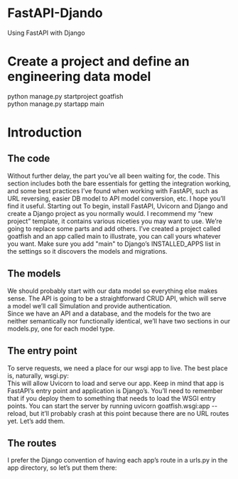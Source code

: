 # FastAPI-Djando
Using FastAPI with Django
# Create a project and define an engineering data model
python manage.py startproject goatfish  
python manage.py startapp main
# Introduction
## The code  
Without further delay, the part you’ve all been waiting for, the code. This section includes both the bare essentials for getting the integration working, and some best practices I’ve found when working with FastAPI, such as URL reversing, easier DB model to API model conversion, etc. I hope you’ll find it useful.
Starting out
To begin, install FastAPI, Uvicorn and Django and create a Django project as you normally would. I recommend my “new project” template, it contains various niceties you may want to use. We’re going to replace some parts and add others. I’ve created a project called goatfish and an app called main to illustrate, you can call yours whatever you want. Make sure you add "main" to Django’s INSTALLED_APPS list in the settings so it discovers the models and migrations.
## The models  
We should probably start with our data model so everything else makes sense. The API is going to be a straightforward CRUD API, which will serve a model we’ll call Simulation and provide authentication.  
Since we have an API and a database, and the models for the two are neither semantically nor functionally identical, we’ll have two sections in our models.py, one for each model type.
## The entry point
To serve requests, we need a place for our wsgi app to live. The best place is, naturally, wsgi.py:  
This will allow Uvicorn to load and serve our app. Keep in mind that app is FastAPI’s entry point and application is Django’s. You’ll need to remember that if you deploy them to something that needs to load the WSGI entry points.
You can start the server by running uvicorn goatfish.wsgi:app --reload, but it’ll probably crash at this point because there are no URL routes yet. Let’s add them.  
## The routes
I prefer the Django convention of having each app’s route in a urls.py in the app directory, so let’s put them there:

